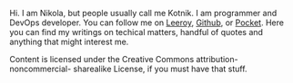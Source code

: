 <!--
.. title: About
.. slug: about
.. date: 2013/08/09 11:11:27
.. description: About Nikola Kotur's blog.
-->

Hi. I am Nikola, but people usually call me Kotnik. I am programmer and DevOps developer. You can follow me on [Leeroy](https://leeroy.io/kotnik), [Github](https://github.com/kotnik), or [Pocket](https://getpocket.com/@kotnik). Here you can find my writings on techical matters, handful of quotes and
anything that might interest me.

Content is licensed under the Creative Commons attribution-noncommercial-
sharealike License, if you must have that stuff.
